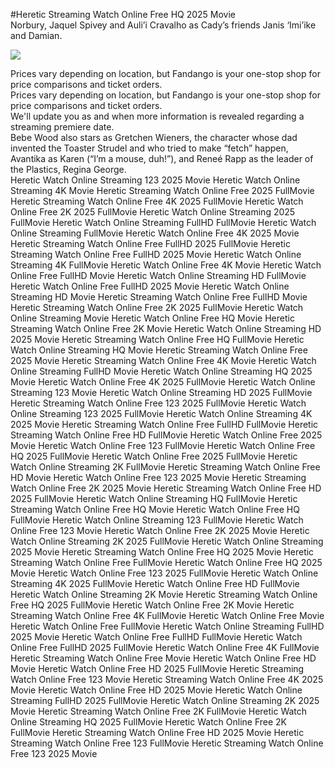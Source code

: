 #Heretic Streaming Watch Online Free HQ 2025 Movie  
Norbury, Jaquel Spivey and Auli’i Cravalho as Cady’s friends Janis ‘Imi’ike and Damian.  
  
[![](https://i.imgur.com/qSNzIqt.png)](https://movie.rssnews.media/RHQaSGMlp.php)  
  
Prices vary depending on location, but Fandango is your one-stop shop for price comparisons and ticket orders.  
Prices vary depending on location, but Fandango is your one-stop shop for price comparisons and ticket orders.  
We'll update you as and when more information is revealed regarding a streaming premiere date.  
Bebe Wood also stars as Gretchen Wieners, the character whose dad invented the Toaster Strudel and who tried to make “fetch” happen, Avantika as Karen (“I’m a mouse, duh!”), and Reneé Rapp as the leader of the Plastics, Regina George.  
Heretic Watch Online Streaming 123 2025 Movie
Heretic Watch Online Streaming 4K Movie
Heretic Streaming Watch Online Free 2025 FullMovie
Heretic Streaming Watch Online Free 4K 2025 FullMovie
Heretic Watch Online Free 2K 2025 FullMovie
Heretic Watch Online Streaming 2025 FullMovie
Heretic Watch Online Streaming FullHD FullMovie
Heretic Watch Online Streaming FullMovie
Heretic Watch Online Free 4K 2025 Movie
Heretic Streaming Watch Online Free FullHD 2025 FullMovie
Heretic Streaming Watch Online Free FullHD 2025 Movie
Heretic Watch Online Streaming 4K FullMovie
Heretic Watch Online Free 4K Movie
Heretic Watch Online Free FullHD Movie
Heretic Watch Online Streaming HD FullMovie
Heretic Watch Online Free FullHD 2025 Movie
Heretic Watch Online Streaming HD Movie
Heretic Streaming Watch Online Free FullHD Movie
Heretic Streaming Watch Online Free 2K 2025 FullMovie
Heretic Watch Online Streaming Movie
Heretic Watch Online Free HQ Movie
Heretic Streaming Watch Online Free 2K Movie
Heretic Watch Online Streaming HD 2025 Movie
Heretic Streaming Watch Online Free HQ FullMovie
Heretic Watch Online Streaming HQ Movie
Heretic Streaming Watch Online Free 2025 Movie
Heretic Streaming Watch Online Free 4K Movie
Heretic Watch Online Streaming FullHD Movie
Heretic Watch Online Streaming HQ 2025 Movie
Heretic Watch Online Free 4K 2025 FullMovie
Heretic Watch Online Streaming 123 Movie
Heretic Watch Online Streaming HD 2025 FullMovie
Heretic Streaming Watch Online Free 123 2025 FullMovie
Heretic Watch Online Streaming 123 2025 FullMovie
Heretic Watch Online Streaming 4K 2025 Movie
Heretic Streaming Watch Online Free FullHD FullMovie
Heretic Streaming Watch Online Free HD FullMovie
Heretic Watch Online Free 2025 Movie
Heretic Watch Online Free 123 FullMovie
Heretic Watch Online Free HQ 2025 FullMovie
Heretic Watch Online Free 2025 FullMovie
Heretic Watch Online Streaming 2K FullMovie
Heretic Streaming Watch Online Free HD Movie
Heretic Watch Online Free 123 2025 Movie
Heretic Streaming Watch Online Free 2K 2025 Movie
Heretic Streaming Watch Online Free HD 2025 FullMovie
Heretic Watch Online Streaming HQ FullMovie
Heretic Streaming Watch Online Free HQ Movie
Heretic Watch Online Free HQ FullMovie
Heretic Watch Online Streaming 123 FullMovie
Heretic Watch Online Free 123 Movie
Heretic Watch Online Free 2K 2025 Movie
Heretic Watch Online Streaming 2K 2025 FullMovie
Heretic Watch Online Streaming 2025 Movie
Heretic Streaming Watch Online Free HQ 2025 Movie
Heretic Streaming Watch Online Free FullMovie
Heretic Watch Online Free HQ 2025 Movie
Heretic Watch Online Free 123 2025 FullMovie
Heretic Watch Online Streaming 4K 2025 FullMovie
Heretic Watch Online Free HD FullMovie
Heretic Watch Online Streaming 2K Movie
Heretic Streaming Watch Online Free HQ 2025 FullMovie
Heretic Watch Online Free 2K Movie
Heretic Streaming Watch Online Free 4K FullMovie
Heretic Watch Online Free Movie
Heretic Watch Online Free FullMovie
Heretic Watch Online Streaming FullHD 2025 Movie
Heretic Watch Online Free FullHD FullMovie
Heretic Watch Online Free FullHD 2025 FullMovie
Heretic Watch Online Free 4K FullMovie
Heretic Streaming Watch Online Free Movie
Heretic Watch Online Free HD Movie
Heretic Watch Online Free HD 2025 FullMovie
Heretic Streaming Watch Online Free 123 Movie
Heretic Streaming Watch Online Free 4K 2025 Movie
Heretic Watch Online Free HD 2025 Movie
Heretic Watch Online Streaming FullHD 2025 FullMovie
Heretic Watch Online Streaming 2K 2025 Movie
Heretic Streaming Watch Online Free 2K FullMovie
Heretic Watch Online Streaming HQ 2025 FullMovie
Heretic Watch Online Free 2K FullMovie
Heretic Streaming Watch Online Free HD 2025 Movie
Heretic Streaming Watch Online Free 123 FullMovie
Heretic Streaming Watch Online Free 123 2025 Movie
